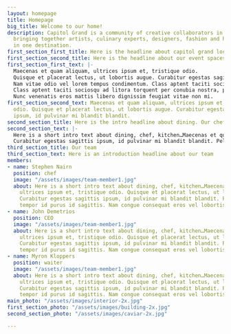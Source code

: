 ```yaml
---
layout: homepage
title: Homepage
big_title: Welcome to our home!
description: Capitol Grand is a community of creative collaborators in residence,
  bringing together artists, culinary experts, designers, fashion and hospitality
  in one destination.
first_section_first_title: Here is the headline about capitol grand location etc.
first_section_second_title: Here is the headline about our event spaces.
first_section_first_text: |-
  Maecenas et quam aliquam, ultrices ipsum et, tristique odio.
  Quisque et placerat lectus, ut lobortis augue. Curabitur egestas sagittis ipsum, id pulvinar mi blandit blandit. Pellentesque tempor id purus id sagittis. Nam congue consequat eros vel lobortis. Sed ultricies libero vitae scelerisque volutpat. Duis laoreet eu nisl eu sagittis.
  Nam vitae odio vel lorem tempus condimentum. Class aptent taciti sociosqu ad litora torquent per conubia nostra, per inceptos himenaeos.
  Class aptent taciti sociosqu ad litora torquent per conubia nostra, per inceptos himenaeos. In arcu lectus, interdum et nulla ac, imperdiet porta nisi.
  Nunc venenatis eros mattis libero dignissim feugiat vitae non mi.
first_section_second_text: Maecenas et quam aliquam, ultrices ipsum et, tristique
  odio. Quisque et placerat lectus, ut lobortis augue. Curabitur egestas sagittis
  ipsum, id pulvinar mi blandit blandit.
second_section_title: Here is the intro headline about dining. Our chef etc. Experiences.
second_section_text: |-
  Here is a short intro text about dining, chef, kitchen…Maecenas et quam aliquam, ultrices ipsum et, tristique odio. Quisque et placerat lectus, ut lobortis augue.
  Curabitur egestas sagittis ipsum, id pulvinar mi blandit blandit. Pellentesque tempor id purus id sagittis. Nam congue consequat eros vel lobortis
third_section_title: Our team
third_section_text: Here is an introduction headline about our team
members:
- name: Stephen Nairn
  position: chef
  image: "/assets/images/team-member1.jpg"
  about: Here is a short intro text about dining, chef, kitchen…Maecenas et quam aliquam,
    ultrices ipsum et, tristique odio. Quisque et placerat lectus, ut lobortis augue.
    Curabitur egestas sagittis ipsum, id pulvinar mi blandit blandit. Pellentesque
    tempor id purus id sagittis. Nam congue consequat eros vel lobortis.
- name: John Demetrios
  position: CEO
  image: "/assets/images/team-member1.jpg"
  about: Here is a short intro text about dining, chef, kitchen…Maecenas et quam aliquam,
    ultrices ipsum et, tristique odio. Quisque et placerat lectus, ut lobortis augue.
    Curabitur egestas sagittis ipsum, id pulvinar mi blandit blandit. Pellentesque
    tempor id purus id sagittis. Nam congue consequat eros vel lobortis.
- name: Myron Kloppers
  position: waiter
  image: "/assets/images/team-member1.jpg"
  about: Here is a short intro text about dining, chef, kitchen…Maecenas et quam aliquam,
    ultrices ipsum et, tristique odio. Quisque et placerat lectus, ut lobortis augue.
    Curabitur egestas sagittis ipsum, id pulvinar mi blandit blandit. Pellentesque
    tempor id purus id sagittis. Nam congue consequat eros vel lobortis.
main_photo: "/assets/images/interior-2x.jpg"
first_section_photo: "/assets/images/building-2x.jpg"
second_section_photo: "/assets/images/caviar-2x.jpg"

---
```

